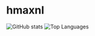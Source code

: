 # hmaxnl

![GitHub stats](https://github-readme-stats.vercel.app/api?username=hmaxnl&show_icons=true&theme=transparent&count_private=true)
![Top Languages](https://github-readme-stats.vercel.app/api/top-langs/?username=hmaxnl&theme=transparent&langs_count=10)
